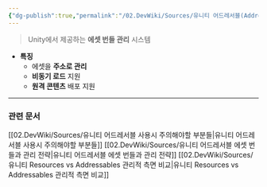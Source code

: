 ```yaml
---
{"dg-publish":true,"permalink":"/02.DevWiki/Sources/유니티 어드레서블(Addressable)/","noteIcon":"","created":"2024-12-21T17:25:10.000+09:00","updated":"2025-07-19T22:58:36.988+09:00"}
---
```


> Unity에서 제공하는 **에셋 번들 관리** 시스템

* **특징**
	* 에셋을 **주소로 관리**
	* **비동기 로드** 지원
	* **원격 콘텐츠** 배포 지원
---
### 관련 문서
[[02.DevWiki/Sources/유니티 어드레서블 사용시 주의해야할 부분들\|유니티 어드레서블 사용시 주의해야할 부분들]]
[[02.DevWiki/Sources/유니티 어드레서블 에셋 번들과 관리 전략\|유니티 어드레서블 에셋 번들과 관리 전략]]
[[02.DevWiki/Sources/유니티 Resources vs Addressables 관리적 측면 비교\|유니티 Resources vs Addressables 관리적 측면 비교]]